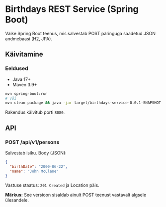 # Birthdays REST Service (Spring Boot)

Väike Spring Boot teenus, mis salvestab POST päringuga saadetud JSON andmebaasi (H2, JPA).

## Käivitamine

### Eeldused
- Java 17+
- Maven 3.9+

```bash
mvn spring-boot:run
# või
mvn clean package && java -jar target/birthdays-service-0.0.1-SNAPSHOT.jar
```

Rakendus käivitub porti `8080`.

## API

### POST /api/v1/persons
Salvestab isiku.
Body (JSON):
```json
{
  "birthDate": "2000-06-22",
  "name": "John McClane"
}
```
Vastuse staatus: `201 Created` ja Location päis.


**Märkus:** See versioon sisaldab ainult POST teenust vastavalt algsele ülesandele.

